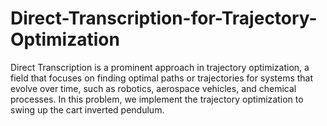 # Direct-Transcription-for-Trajectory-Optimization
Direct Transcription is a prominent approach in trajectory optimization, a field that focuses on finding optimal paths 
or trajectories for systems that evolve over time, such as robotics, aerospace vehicles, and chemical processes. In this problem, we implement the trajectory optimization to swing up the cart inverted pendulum.
